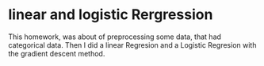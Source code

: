 # linear and logistic Rergression

This homework, was about of preprocessing some data, that had categorical data. Then I did a linear Regresion and a Logistic Regresion with the gradient descent method.